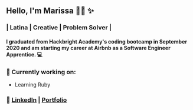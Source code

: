 
<!-- This is a README.md for my GitHub page -->

## Hello, I'm Marissa 👋🏽 ✨ 
### | Latina | Creative | Problem Solver | 


#### I graduated from Hackbright Academy's coding bootcamp in September 2020 and am starting my career at Airbnb as a Software Engineer Apprentice. 💻 

### 📍 Currently working on: 
* Learning Ruby


### 💌 [LinkedIn](https://www.linkedin.com/in/marissa-aguilera/) | [Portfolio](https://meaguileraa.github.io/Portfolio/)